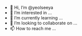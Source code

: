 - 👋 Hi, I’m @yeolseeya
- 👀 I’m interested in ...
- 🌱 I’m currently learning ...
- 💞️ I’m looking to collaborate on ...
- 📫 How to reach me ...

<!---
yeolseeya/yeolseeya is a ✨ special ✨ repository because its `README.md` (this file) appears on your GitHub profile.
You can click the Preview link to take a look at your changes.
--->

